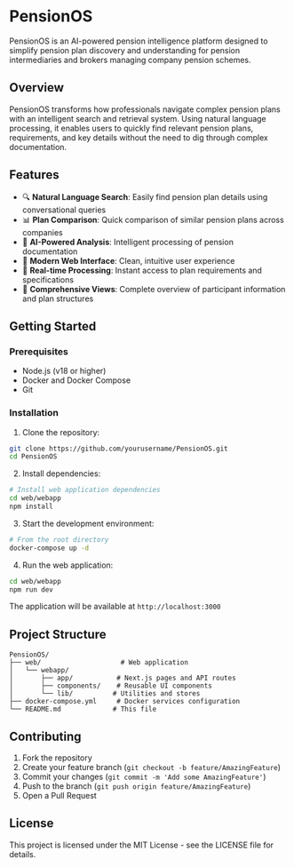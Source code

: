 # PensionOS

PensionOS is an AI-powered pension intelligence platform designed to simplify pension plan discovery and understanding for pension intermediaries and brokers managing company pension schemes.

## Overview

PensionOS transforms how professionals navigate complex pension plans with an intelligent search and retrieval system. Using natural language processing, it enables users to quickly find relevant pension plans, requirements, and key details without the need to dig through complex documentation.

## Features

- 🔍 **Natural Language Search**: Easily find pension plan details using conversational queries
- 📊 **Plan Comparison**: Quick comparison of similar pension plans across companies
- 🤖 **AI-Powered Analysis**: Intelligent processing of pension documentation
- 📱 **Modern Web Interface**: Clean, intuitive user experience
- 🔄 **Real-time Processing**: Instant access to plan requirements and specifications
- 👥 **Comprehensive Views**: Complete overview of participant information and plan structures

## Getting Started

### Prerequisites

- Node.js (v18 or higher)
- Docker and Docker Compose
- Git

### Installation

1. Clone the repository:
```bash
git clone https://github.com/yourusername/PensionOS.git
cd PensionOS
```

2. Install dependencies:
```bash
# Install web application dependencies
cd web/webapp
npm install
```

3. Start the development environment:
```bash
# From the root directory
docker-compose up -d
```

4. Run the web application:
```bash
cd web/webapp
npm run dev
```

The application will be available at `http://localhost:3000`

## Project Structure

```
PensionOS/
├── web/                    # Web application
│   └── webapp/            
│       ├── app/           # Next.js pages and API routes
│       ├── components/    # Reusable UI components
│       └── lib/          # Utilities and stores
├── docker-compose.yml     # Docker services configuration
└── README.md             # This file
```

## Contributing

1. Fork the repository
2. Create your feature branch (`git checkout -b feature/AmazingFeature`)
3. Commit your changes (`git commit -m 'Add some AmazingFeature'`)
4. Push to the branch (`git push origin feature/AmazingFeature`)
5. Open a Pull Request

## License

This project is licensed under the MIT License - see the LICENSE file for details.
